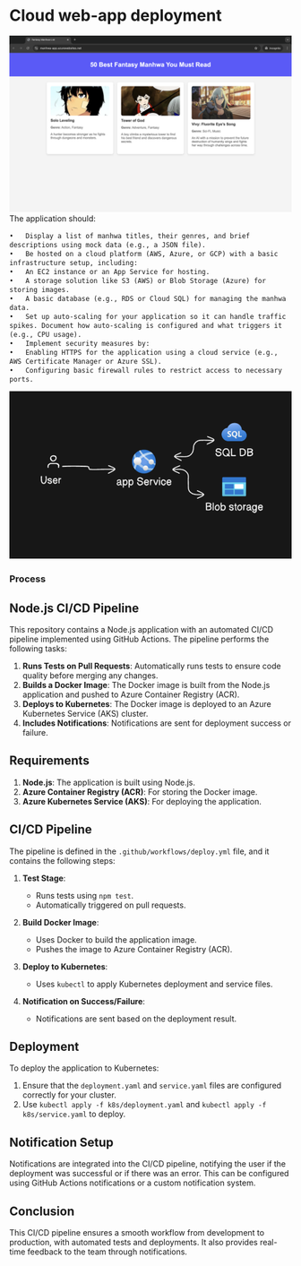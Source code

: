 # Cloud web-app deployment
![Final Website](./images/final-website.png)
The application should:

	•	Display a list of manhwa titles, their genres, and brief descriptions using mock data (e.g., a JSON file).
	•	Be hosted on a cloud platform (AWS, Azure, or GCP) with a basic infrastructure setup, including:
	•	An EC2 instance or an App Service for hosting.
	•	A storage solution like S3 (AWS) or Blob Storage (Azure) for storing images.
	•	A basic database (e.g., RDS or Cloud SQL) for managing the manhwa data.
	•	Set up auto-scaling for your application so it can handle traffic spikes. Document how auto-scaling is configured and what triggers it (e.g., CPU usage).
	•	Implement security measures by:
	•	Enabling HTTPS for the application using a cloud service (e.g., AWS Certificate Manager or Azure SSL).
	•	Configuring basic firewall rules to restrict access to necessary ports.
![Final Website](./images/architecture.png)
### Process
## Node.js CI/CD Pipeline

This repository contains a Node.js application with an automated CI/CD pipeline implemented using GitHub Actions. The pipeline performs the following tasks:

1. **Runs Tests on Pull Requests**: Automatically runs tests to ensure code quality before merging any changes.
2. **Builds a Docker Image**: The Docker image is built from the Node.js application and pushed to Azure Container Registry (ACR).
3. **Deploys to Kubernetes**: The Docker image is deployed to an Azure Kubernetes Service (AKS) cluster.
4. **Includes Notifications**: Notifications are sent for deployment success or failure.

## Requirements
1. **Node.js**: The application is built using Node.js.
2. **Azure Container Registry (ACR)**: For storing the Docker image.
3. **Azure Kubernetes Service (AKS)**: For deploying the application.

## CI/CD Pipeline
The pipeline is defined in the `.github/workflows/deploy.yml` file, and it contains the following steps:

1. **Test Stage**:
   - Runs tests using `npm test`.
   - Automatically triggered on pull requests.

2. **Build Docker Image**:
   - Uses Docker to build the application image.
   - Pushes the image to Azure Container Registry (ACR).

3. **Deploy to Kubernetes**:
   - Uses `kubectl` to apply Kubernetes deployment and service files.

4. **Notification on Success/Failure**:
   - Notifications are sent based on the deployment result.

## Deployment
To deploy the application to Kubernetes:
1. Ensure that the `deployment.yaml` and `service.yaml` files are configured correctly for your cluster.
2. Use `kubectl apply -f k8s/deployment.yaml` and `kubectl apply -f k8s/service.yaml` to deploy.

## Notification Setup
Notifications are integrated into the CI/CD pipeline, notifying the user if the deployment was successful or if there was an error. This can be configured using GitHub Actions notifications or a custom notification system.

## Conclusion
This CI/CD pipeline ensures a smooth workflow from development to production, with automated tests and deployments. It also provides real-time feedback to the team through notifications.

